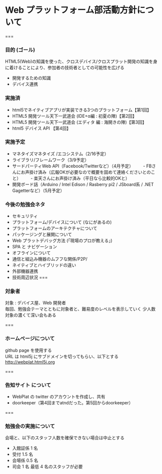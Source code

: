 # Web プラットフォーム部活動方針について
===
### 目的 (ゴール)
HTML5(Web)の知識を使った、クロスデバイス/クロスプラット開発の知識を身に着けることにより、参加者の技術者としての可能性を広げる
* 開発するための知識
* デバイス連携

### 実施済
* html5でネイティブアプリが実装できる3つのプラットフォーム【第1回】
* HTML5 開発ツール天下一武道会 (IDE+α編 : 初夏の陣)【第2回】
* HTML5 開発ツール天下一武道会 (エディタ 編 : 海開きの陣)【第3回】
* html5 デバイス API 【第4回】

### 実施予定
* マネタイズマネタイズ /エコシステム（2/16予定）
* ライブラリ/フレームワーク（3/9予定）
* サードパーティWeb API（Facebook/Twitterなど）（4月予定）
　　- FBさんにお声掛け済み（広報OKが必要なので概要を固めて連絡くださいとのこと）
　　- 楽天さんにお声掛け済み（平日なら比較的OKと）  
* 開発ボード話（Arduino / Intel Edison / Rasberry pi2 / JSboard系 / .NET Gagetterなど）（5月予定）

### 今後の勉強会ネタ
* セキュリティ
* プラットフォーム/デバイスについて (なにがあるの)
* プラットフォームのアーキテクチャについて
* パッケージングと展開について
* Web プラットデバッグ方法 (「現場のプロが教える」)
* SPA と ナビゲーション
* オフラインについて
* 通信と組込み機器のムフフな関係/P2P/
* ネイティブとハイブリッドの違い
* 外部機器連携
* 技術周辺状況
===

### 対象者
対象 : デバイス屋、Web 開発者  
毎回、勉強会テーマとともに対象者と、難易度のレベルを表示していく
少人数対象の濃くて深い会もある  

===

### ホームページについて  
github page を使用する  
URL は html5j にサブドメインを切ってもらい、以下とする  
http://webplat.html5j.org  
  
===

### 告知サイト について  
* WebPlat の twitter のアカウントを作成し、共有
* doorkeeper（第4回までatndだった。第5回からdoorkeeper）  

===

### 勉強会の実施について
会場と、以下のスタッフ人数を確保できない場合は中止とする
* 入館証係 1 名
* 受付 1.5 名
* 会場係 0.5 名
* 司会 1 名
最低 4 名のスタッフが必要
